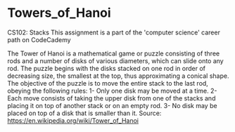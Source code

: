 # Towers_of_Hanoi
CS102: Stacks
This assignment is a part of the 'computer science' career path on CodeCademy

The Tower of Hanoi is a mathematical game or puzzle consisting of three rods and a number of disks of various diameters, which can slide onto any rod. The puzzle begins with the disks stacked on one rod in order of decreasing size, the smallest at the top, thus approximating a conical shape. The objective of the puzzle is to move the entire stack to the last rod, obeying the following rules:
1- Only one disk may be moved at a time.
2- Each move consists of taking the upper disk from one of the stacks and placing it on top of another stack or on an empty rod.
3- No disk may be placed on top of a disk that is smaller than it.
Source: https://en.wikipedia.org/wiki/Tower_of_Hanoi


